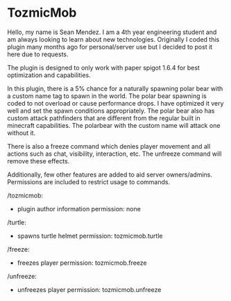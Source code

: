 # TozmicMob

Hello, my name is Sean Mendez. I am a 4th year engineering student and am always looking to learn about new technologies. Originally I coded this plugin many months ago for personal/server use but I decided to post it here due to requests.  

The plugin is designed to only work with paper spigot 1.6.4 for best optimization and capabilities. 


In this plugin, there is a 5% chance for a naturally spawning polar bear with a custom name tag to spawn in the world. The polar bear spawning is coded to not overload or cause performance drops. I have optimized it very well and set the spawn conditions appropriately. The polar bear also has custom attack pathfinders that are different from the regular built in minecraft capabilities. The polarbear with the custom name will attack one without it. 

There is also a freeze command which denies player movement and all actions such as chat, visibility, interaction, etc. The unfreeze command will remove these effects. 

Additionally, few other features are added to aid server owners/admins. Permissions are included to restrict usage to commands. 

 /tozmicmob:
 - plugin author information
    permission: none 
    
 /turtle:
 - spawns turtle helmet
    permission: tozmicmob.turtle
  
 /freeze:
 - freezes player
    permission: tozmicmob.freeze
    
 /unfreeze:
 - unfreezes player
    permission: tozmicmob.unfreeze
